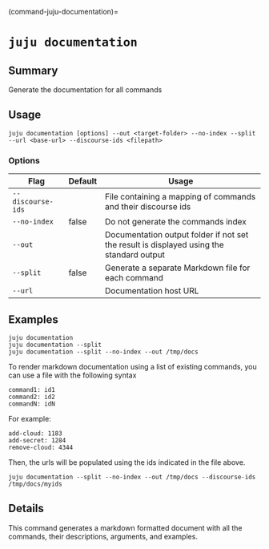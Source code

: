 (command-juju-documentation)=
# `juju documentation`
## Summary
Generate the documentation for all commands

## Usage
```juju documentation [options] --out <target-folder> --no-index --split --url <base-url> --discourse-ids <filepath>```

### Options
| Flag | Default | Usage |
| --- | --- | --- |
| `--discourse-ids` |  | File containing a mapping of commands and their discourse ids |
| `--no-index` | false | Do not generate the commands index |
| `--out` |  | Documentation output folder if not set the result is displayed using the standard output |
| `--split` | false | Generate a separate Markdown file for each command |
| `--url` |  | Documentation host URL |

## Examples

    juju documentation
    juju documentation --split
    juju documentation --split --no-index --out /tmp/docs

To render markdown documentation using a list of existing
commands, you can use a file with the following syntax

    command1: id1
    command2: id2
    commandN: idN

For example:

    add-cloud: 1183
    add-secret: 1284
    remove-cloud: 4344

Then, the urls will be populated using the ids indicated
in the file above.

    juju documentation --split --no-index --out /tmp/docs --discourse-ids /tmp/docs/myids


## Details

This command generates a markdown formatted document with all the commands, their descriptions, arguments, and examples.